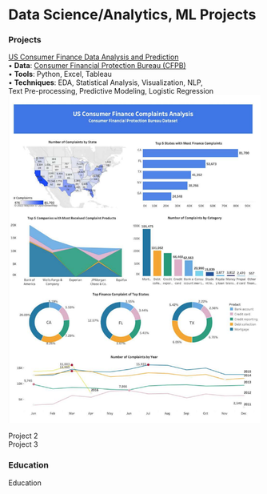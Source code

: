 # Data Science/Analytics, ML Projects 

### Projects
[US Consumer Finance Data Analysis and Prediction](https://github.com/SeungPang11/CFPB-Consumer-Finance-Data-Analysis-Visualization-and-Prediction/) <br>
• 	**Data**: [Consumer Financial Protection Bureau (CFPB)](https://www.consumerfinance.gov/data-research/consumer-complaints/) <br>
• 	**Tools**: Python, Excel, Tableau <br>
• 	**Techniques**: EDA, Statistical Analysis, Visualization, NLP, <br> Text Pre-processing, Predictive Modeling, Logistic Regression  <br> 
<img src="CFPB Tableau Dashboard.pdf?raw=true"/><br>

Project 2 <br>
Project 3 <br>

### Education
Education <br>


